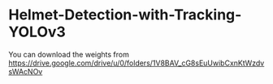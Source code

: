 # Helmet-Detection-with-Tracking-YOLOv3

You can download the weights from https://drive.google.com/drive/u/0/folders/1V8BAV_cG8sEuUwibCxnKtWzdvsWAcNOv
